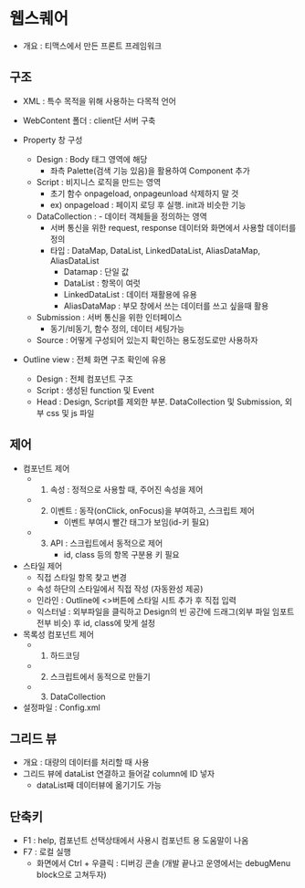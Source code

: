 # 웹스퀘어

- 개요 : 티맥스에서 만든 프론트 프레임워크

## 구조

- XML : 특수 목적을 위해 사용하는 다목적 언어
- WebContent 폴더 : client단 서버 구축

- Property 창 구성
  - Design : Body 태그 영역에 해당
    - 좌측 Palette(검색 기능 있음)을 활용하여 Component 추가
  - Script : 비지니스 로직을 만드는 영역
    - 초기 함수 onpageload, onpageunload 삭제하지 말 것
    - ex) onpageload : 페이지 로딩 후 실행. init과 비슷한 기능
  - DataCollection : - 데이터 객체들을 정의하는 영역
    - 서버 통신을 위한 request, response 데이터와 화면에서 사용할 데이터를 정의
    - 타입 : DataMap, DataList, LinkedDataList, AliasDataMap, AliasDataList
      - Datamap : 단일 값
      - DataList : 항목이 여럿
      - LinkedDataList : 데이터 재활용에 유용
      - AliasDataMap : 부모 창에서 쓰는 데이터를 쓰고 싶을때 활용
  - Submission : 서버 통신을 위한 인터페이스
    - 동기/비동기, 함수 정의, 데이터 세팅가능
  - Source : 어떻게 구성되어 있는지 확인하는 용도정도로만 사용하자
- Outline view : 전체 화면 구조 확인에 유용
  - Design : 전체 컴포넌트 구조
  - Script : 생성된 function 및 Event
  - Head : Design, Script를 제외한 부분. DataCollection 및 Submission, 외부 css 및 js 파일

## 제어

- 컴포넌트 제어
  - 1. 속성 : 정적으로 사용할 때, 주어진 속성을 제어
  - 2. 이벤트 : 동작(onClick, onFocus)을 부여하고, 스크립트 제어
        - 이벤트 부여시 빨간 태그가 보임(id-키 필요)
  - 3. API : 스크립트에서 동적으로 제어
        - id, class 등의 항목 구분용 키 필요
- 스타일 제어
  - 직접 스타일 항목 찾고 변경
  - 속성 하단의 스타일에서 직접 작성 (자동완성 제공)
  - 인라인 : Outline에 <>버튼에 스타일 시트 추가 후 직접 입력
  - 익스터널 : 외부파일을 클릭하고 Design의 빈 공간에 드래그(외부 파일 임포트 전부 비슷) 후 id, class에 맞게 설정
- 목록성 컴포넌트 제어
  - 1. 하드코딩
  - 2. 스크립트에서 동적으로 만들기
  - 3. DataCollection
- 설정파일 : Config.xml

## 그리드 뷰

- 개요 : 대량의 데이터를 처리할 때 사용
- 그리드 뷰에 dataList 연결하고 들어갈 column에 ID 넣자
  - dataList째 데이터뷰에 옮기기도 가능

## 단축키

- F1 : help, 컴포넌트 선택상태에서 사용시 컴포넌트 용 도움말이 나옴
- F7 : 로컬 실행  
  - 화면에서 Ctrl + 우클릭 : 디버깅 콘솔
  (개발 끝나고 운영에서는 debugMenu block으로 고쳐두자)
